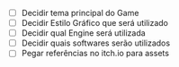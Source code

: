 
- [ ] Decidir tema principal do Game
- [ ] Decidir Estilo Gráfico que será utilizado
- [ ] Decidir qual Engine será utilizada
- [ ] Decidir quais softwares serão utilizados
- [ ] Pegar referências no itch.io para assets